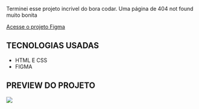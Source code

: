 Terminei esse projeto incrivel do bora codar.
Uma página de 404 not found muito bonita

<a href="https://www.figma.com/design/kAwNRgP3dcTDmSNx9k88tT/P%C3%A1gina-404-%E2%80%A2-Desafio-27-(Community)?node-id=0-1&node-type=canvas&t=k6StMmBbSS9s2kMm-0">Acesse o projeto Figma</a>

## TECNOLOGIAS USADAS
- HTML E CSS
- FIGMA

## PREVIEW DO PROJETO
<img src=".github/preview.jpg">
